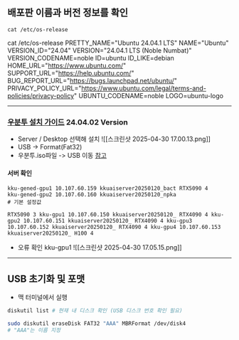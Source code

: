 ## 배포판 이름과 버전 정보를 확인  
```
cat /etc/os-release
```

cat /etc/os-release
PRETTY_NAME="Ubuntu 24.04.1 LTS"
NAME="Ubuntu"
VERSION_ID="24.04"
VERSION="24.04.1 LTS (Noble Numbat)"
VERSION_CODENAME=noble
ID=ubuntu
ID_LIKE=debian
HOME_URL="https://www.ubuntu.com/"
SUPPORT_URL="https://help.ubuntu.com/"
BUG_REPORT_URL="https://bugs.launchpad.net/ubuntu/"
PRIVACY_POLICY_URL="https://www.ubuntu.com/legal/terms-and-policies/privacy-policy"
UBUNTU_CODENAME=noble
LOGO=ubuntu-logo

---
### [우분투 설치 가이드](https://junorionblog.co.kr/ubuntu-24-04-lts-server-%EC%84%A4%EC%B9%98-%EA%B0%80%EC%9D%B4%EB%93%9C/) 24.04.02 Version
- Server / Desktop 선택해 설치
![[스크린샷 2025-04-30 17.00.13.png]]
- USB -> Format(Fat32)
- 우분투.iso파일 -> USB 이동 [참고](https://junorionblog.co.kr/balena-etcher%eb%a1%9c-%eb%b6%80%ed%8c%85-%ea%b0%80%eb%8a%a5%ed%95%9c-usb-%eb%93%9c%eb%9d%bc%ec%9d%b4%eb%b8%8c-%eb%a7%8c%eb%93%a4%ea%b8%b0/)

#### 서버 확인 
```
kku-gened-gpu1 10.107.60.159 kkuaiserver20250120_bact RTX5090 4 
kku-gened-gpu2 10.107.60.160 kkuaiserver20250120_npka 
# 기본 설정값

RTX5090 3 kku-gpu1 10.107.60.150 kkuaiserver20250120_ RTX4090 4 kku-gpu2 10.107.60.151 kkuaiserver20250120_ RTX4090 4 kku-gpu3 10.107.60.152 kkuaiserver20250120_ RTX4090 4 kku-gpu4 10.107.60.153 kkuaiserver20250120_ H100 4
```

- 오류 확인 kku-gpu1 
![[스크린샷 2025-04-30 17.05.15.png]]

---
## USB 초기화 및 포맷 
- 맥 터미널에서 실행
```bash
diskutil list # 현재 내 디스크 확인 (USB 디스크 번호 확인 필요)

sudo diskutil eraseDisk FAT32 "AAA" MBRFormat /dev/disk4
# "AAA"는 이름 지정 

```


